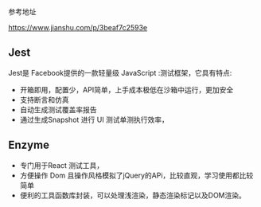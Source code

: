 参考地址

https://www.jianshu.com/p/3beaf7c2593e

## Jest

Jest是 Facebook提供的一款轻量级 JavaScript :测试框架，它具有特点:

- 开箱即用，配置少，API简单，上手成本极低在沙箱中运行，更加安全
- 支持断言和仿真
- 自动生成测试覆盖率报告
- 通过生成Snapshot 进行 UI 测试单测执行效率，

## Enzyme

- 专门用于React 测试工具，
- 方便操作 Dom 且操作风格模拟了jQuery的APi，比较直观，学习使用都比较简单
- 便利的工具函数库封装，可以处理浅渲染，静态渲染标记以及DOM渲染。
